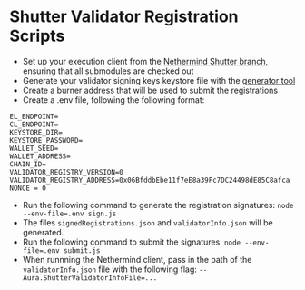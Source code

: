 # Shutter Validator Registration Scripts

- Set up your execution client from the [Nethermind Shutter branch](https://github.com/NethermindEth/nethermind/tree/da931d84f900e93883134d7073e871434982ac6a), ensuring that all submodules are checked out
- Generate your validator signing keys keystore file with the [generator tool](https://github.com/gnosischain/validator-data-generator/tree/master)
- Create a burner address that will be used to submit the registrations
- Create a .env file, following the following format:
```
EL_ENDPOINT=
CL_ENDPOINT=
KEYSTORE_DIR=
KEYSTORE_PASSWORD=
WALLET_SEED=
WALLET_ADDRESS=
CHAIN_ID=
VALIDATOR_REGISTRY_VERSION=0
VALIDATOR_REGISTRY_ADDRESS=0x06BfddbEbe11f7eE8a39Fc7DC24498dE85C8afca
NONCE = 0
```
- Run the following command to generate the registration signatures: `node --env-file=.env sign.js`
- The files `signedRegistrations.json` and `validatorInfo.json` will be generated.
- Run the following command to submit the signatures: `node --env-file=.env submit.js`
- When runnning the Nethermind client, pass in the path of the `validatorInfo.json` file with the following flag: `--Aura.ShutterValidatorInfoFile=...`
